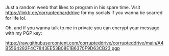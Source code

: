 Just a random weeb that likes to program in his spare time. 
Visit https://linktr.ee/corruptedharddrive for my socials if you wanna be scarred for life lol.

Oh, and if you wanna talk to me in private you can encrypt your message with my PGP key:

https://raw.githubusercontent.com/corrupteddrive/corrupteddrive/main/A4B5564282F4C7843EE53B08E1B6370F9D63CB23.pgp
